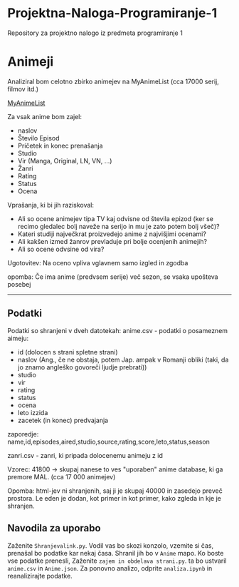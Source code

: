 # Projektna-Naloga-Programiranje-1
Repository za projektno nalogo iz predmeta programiranje 1

Animeji
==================

Analiziral bom celotno zbirko animejev na MyAnimeList (cca 17000 serij, filmov itd.)

[MyAnimeList](https://myanimelist.net/)

Za vsak anime bom zajel:
- naslov 
- Število Episod
- Pričetek in konec prenašanja
- Studio
- Vir (Manga, Original, LN, VN, ...)
- Žanri
- Rating 
- Status
- Ocena


Vprašanja, ki bi jih raziskoval:
- Ali so ocene animejev tipa TV kaj odvisne od števila epizod (ker se recimo gledalec bolj naveže na serijo in mu je zato potem bolj všeč)?
- Kateri studiji največkrat proizvedejo anime z najvišjimi ocenami?
- Ali kakšen izmed žanrov prevladuje pri bolje ocenjenih animejih?
- Ali so ocene odvsine od vira?

Ugotovitev: Na oceno vpliva vglavnem samo izgled in zgodba

opomba: Če ima anime (predvsem serije) več sezon, se vsaka upošteva posebej 
_____________________________________________________________________________________________

## Podatki

Podatki so shranjeni v dveh datotekah: 
anime.csv - podatki o posameznem aimeju:
- id (dolocen s strani spletne strani)
- naslov (Ang., če ne obstaja, potem Jap. ampak v Romanji obliki (taki, da jo znamo angleško govoreči ljudje prebrati))
- studio
- vir
- rating
- status
- ocena
- leto izzida
- zacetek (in konec) predvajanja

zaporedje: name,id,episodes,aired,studio,source,rating,score,leto,status,season

zanri.csv - zanri, ki pripada dolocenemu animeju z id

Vzorec: 41800 -> skupaj nanese to ves "uporaben" anime database, ki ga premore MAL. (cca 17 000 animejev)

Opomba: html-jev ni shranjenih, saj ji je skupaj 40000 in zasedejo preveč prostora. Le eden je dodan, kot primer in kot primer, kako zgleda in kje je shranjen.


## Navodila za uporabo
Zaženite `Shranjevalink.py`. Vodil vas bo skozi konzolo, vzemite si čas, prenašal bo podatke kar nekaj časa. Shranil jih bo v `Anime` mapo.
Ko boste vse podatke prenesli, Zaženite `zajem in obdelava strani.py`. ta bo ustvaril `anime.csv` in `Anime.json`.
Za ponovno analizo, odprite `analiza.ipynb` in reanalizirajte podatke.
